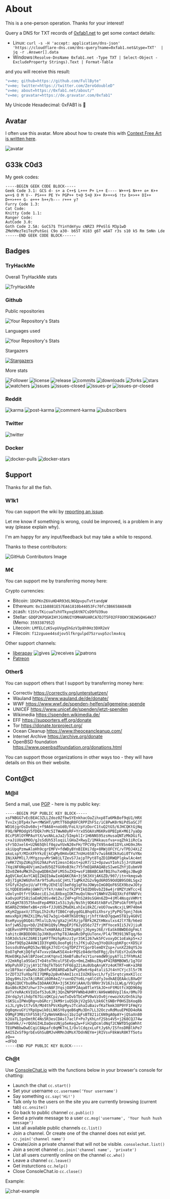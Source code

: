 # About

This is a one-person operation.
Thanks for your interest!

Query a DNS for TXT records of [0xfab1.net](https://0xfab1.net) to get some contact details:

- Linux: ```curl -s -H 'accept: application/dns-json' 'https://cloudflare-dns.com/dns-query?name=0xfab1.net&type=TXT'  | jq -r .Answer[].data```
- Windows```(Resolve-DnsName 0xfab1.net -Type TXT | Select-Object -ExcludeProperty Strings).Text | Format-Table```

and you will receive this result:

``` sh
"v=me; github=https://github.com/FullByte"
"v=me; twitter=https://twitter.com/ZeroGdoubleD"
"v=me; about=https://0xfab1.net/about/"
"v=me; gravatar=https://de.gravatar.com/0xfab1"
```

My Unicode Hexadecimal: 0xFAB1 is &#xFAB1;

## Avatar

I often use this avatar. More about how to create this with [Context Free Art is written here](https://0xfab1.net/tech/art/random/contextfreeart/).

![avatar](_avatar_aboutme.png)

## G33k C0d3

My geek codes:

```GEEKCODE
-----BEGIN GEEK CODE BLOCK-----
Geek Code 3.1: GCS d- s+ a C++$ L+++ P+ L++ E---- W+++$ N+++ o+ K++ w++$ O M V-- PS+++ PE Y+ PGP++ t+@ 5+@ X++ R+++>$ !tv b+>++ DI++ D++>+++ G- e+++ h++/h--- r+++ y?
Furry Code 1.3: 
Cat Code: 
Knitty Code 1.1: 
Ranger Code: 
AutCode 3.0: 
Goth Code 2.5A: GoCS7$ TYinYdmYyu cNRZ3 PPeSlG M3p1wD ZMehMezTeiTezPutGoi C9o a30- b65T H183 g6T w6AT r3s s10 k5 Rm SmNn Lde
------END GEEK CODE BLOCK------
```

## Badges

### TryHackMe

Overall TryHackMe stats

<img src="https://tryhackme-badges.s3.amazonaws.com/0xfab1.png" alt="TryHackMe">

### Github

Public repositories

![Your Repository's Stats](https://github-readme-stats.vercel.app/api?username=Fullbyte&show_icons=true&theme=blue-green)

Languages used

![Your Repository's Stats](https://github-readme-stats.vercel.app/api/top-langs/?username=Fullbyte&theme=blue-green)

Stargazers

[![Stargazers](https://starchart.cc/FullByte/FullByte.github.io.svg)](https://starchart.cc/FullByte/FullByte.github.io)

More stats

![Follower](https://img.shields.io/github/followers/Fullbyte.svg?style=social&label=Follow&maxAge=2592000) ![license](https://img.shields.io/github/license/Fullbyte/FullByte.github.io.svg) ![release](https://img.shields.io/github/release/Fullbyte/FullByte.github.io.svg) ![commits](https://img.shields.io/github/commits-since/Fullbyte/FullByte.github.io/1.svg) ![downloads](https://img.shields.io/github/downloads/Fullbyte/FullByte.github.io/total.svg) ![forks](https://img.shields.io/github/forks/Fullbyte/FullByte.github.io.svg) ![stars](https://img.shields.io/github/stars/Fullbyte/FullByte.github.io.svg) ![watchers](https://img.shields.io/github/watchers/Fullbyte/FullByte.github.io.svg) ![issues](https://img.shields.io/github/issues/Fullbyte/FullByte.github.io.svg) ![issues-closed](https://img.shields.io/github/issues-closed/Fullbyte/FullByte.github.io.svg) ![issues-pr](https://img.shields.io/github/issues-pr/Fullbyte/FullByte.github.io.svg) ![issues-pr-closed](https://img.shields.io/github/issues-pr-closed/Fullbyte/FullByte.github.io.svg)

### Reddit

![karma](https://badgen.net/reddit/karma/u/0xfab1) ![post-karma](https://badgen.net/reddit/post-karma/u/0xfab1) ![comment-karma](https://badgen.net/reddit/comment-karma/u/0xfab1) ![subscribers](https://badgen.net/reddit/subscribers/r/0xfab1)

### Twitter

![twitter](https://badgen.net/twitter/follow/ZeroGdoubleD)

### Docker

![docker-pulls](https://badgen.net/docker/pulls/0gdd/get-started) ![docker-stars](https://badgen.net/docker/stars/0gdd/get-started)

## $upport

Thanks for all the fish.

### W1k1

You can support the wiki by [reporting an issue](https://github.com/FullByte/FullByte.github.io/issues/new/choose).

Let me know if something is wrong, could be improved, is a problem in any way (please explain why).

I'm am happy for any input/feedback but may take a while to respond.

Thanks to these contributors:

![GitHub Contributors Image](https://contrib.rocks/image?repo=Fullbyte/FullByte.github.io)

### M€

You can support me by transferring money here:

Crypto currencies:

- Bitcoin: ```1DGPKnZ6VuHD4R93dL96QpvpuTvttandpW```
- Ethereum: ```0x11b8881E57EA61810b44053Fc70fc3B6658A84dB```
- zcash: ```t1StvTKicuaTshVTkyxqS6tN7CsD9fU39uo```
- Stellar: ```GDQP2KPQGKIHYJGXNUIYOMHARUARCA7DJT5FO2FFOOKY3B2WSQHG4W37``` (Memo: ```3593387952```)
- Litecoin: ```LMfELCzKSvpUVgq5hGzV3p8h9Hz3DXR2eV```
- Filecoin: ```f12zguoe44sdjov5lfkrgulpd75zruvp5zclmx4cq```

Other support channels:

- [liberapay](https://liberapay.com/Fullbyte) ![gives](https://badgen.net/liberapay/gives/fullbyte) ![receives](https://badgen.net/liberapay/receives/fullbyte) ![patrons](https://badgen.net/liberapay/patrons/fullbyte)
- [Patreon](https://www.patreon.com/0xfab1/creators)

### Other$

You can support others that I support by transferring money here:

- Correctiv <https://correctiv.org/unterstuetzen/>
- Wauland <https://www.wauland.de/de/donate/>
- WWF <https://www.wwf.de/spenden-helfen/allgemeine-spende>
- UNICEF <https://www.unicef.de/spenden/jetzt-spenden>
- Wikimedia <https://spenden.wikimedia.de/>
- EFF <https://supporters.eff.org/donate>
- Tor <https://donate.torproject.org/>
- Ocean Cleanup <https://www.theoceancleanup.com/>
- Internet Archive <https://archive.org/donate>
- OpenBSD foundation <https://www.openbsdfoundation.org/donations.html>

You can support those organizations in other ways too - they will have details on this on their website.

## Cont@ct

### M@il

Send a mail, use [PGP](https://de.wikipedia.org/wiki/Pretty_Good_Privacy) - here is my public key:

```PGP
-----BEGIN PGP PUBLIC KEY BLOCK-----
xsFNBGG7vEcBEAC3ZLLZdoz0ZfbwSYEnkhacOaZihxp8Ta6MkBof9qU1/HRX
Tvv2xjDTp4x7w+rMWSHT/pMtTT6OqR0FCRPPZhF5z/iC8PwK0rNiPdSaSCJT
WD16jgrOsDv60vj+f9A68+noUd0/FoLV/pYzDorC1tuQ2tG5/6JHCQKtGjNq
F9Q/NPROdgV5fDQk7nMc5ITWwN0yRF+YrxO5OAXsM6KRv8PBIpK+M617yaDp
8CcPSRlOYMPAuYtX/wsNkLaJa2/5ImpklIr1H6NNS95zsHusaQNTzMkDGifL
c+aJiUUsKMOO/gJsSdUh53loqiLlGHaZ+RwyZ/1M4kausfva+xqZhk1iRcCa
sFr5DJxel6+U2N65Qhlf0qzwYUxN20xFH/TPCV0y7X95n4eE1DYLsHG9nJRn
skiUpqPzmwAloHh9cgrEMFV+fdWDyBYnBIEHi7dp+8RWjOFCYC/vTPDJ4XiZ
akoLspY/MInXFhYkzEjkCqMy0H4vGKC7nUHz6S07v7wi66B3kXuGi0TYuYNx
INiXAPMlL7/MYgzoyvMrSW8jLTZevS7JajpTPyt8TqZD1DRWQPlgkwlAc4mt
/eRK7ZVpZUKq3VG29AzPvVIzmsnI4Gst+pzR7/12+OpzwuYIohi5jJrUXaHd
7XqiNF6Ng4OVjam2adU5QZfGU0oB3kc7Y5fmEQARAQABzSIweGZhYjEubmV0
IDx0ZW4uMWJhZngwQDB4ZmFiMS5uZXQ+wsF1BBABCAAfBQJhu7xHBgsJBwgD
AgQVCAoCAxYCAQIZAQIbAwIeAQAKCRA+3j5K3XVjAKGZD/907/itn+kmqswb
x0j7IgHJW6UhnTAr9f5uRusGCjHtLT1qMkXZG2v9gd6RO59OdQB9SO8LSgx2
SYGfyX2q5ojU/aFtYRyJEhElQlbeFdg1qFXoJOWyoImG0QoF6SEX9bzwJOty
SLYQDE8SmRmjGWH7iYfkY/nAm7xzfk2PYIkOZD0bvbZI6w4jr8MZYzWTcc+E
uOolynOtfrtSKAociEiJxLBXbxgIOKTmuQolNovY1NWhVZU4Q3XcFdfNNFVc
kaOvpUP2S8iSaEmR20Sv4W1Zv/Z4P+gFhS2A9sSGHn6ZD+4jMl4NsqsVHMrt
ATzAgH783575hxdFep4M9X1x53i3yb/Ns5hj9DK4StkBFvtZ9PsGkftMfpiR
NSARbZtN9mfxB6+zV6+fJJU85ZMaEKLxhIei8kZC/eUO7owsNcxjL9M740m4
xKyHZgpaxV/3TUpLIh2cRzfIB6Crq6ygdGLBhq4SiXhsryjPyPO/5pnj7dok
mmvxRpXjMHZXiIMv/kE7w3gi+b4RTKGOtNgjrjhftYAnD7qqwm5T81y4G0VI
8seRyuyg0GQ4ifMlulLD/m/gXa2jHlRzjpfBFk2KZtHNxulxs42lY7B/h6eU
knfjwN52qu+bD/2hE9H1Q9ylMmpEPJf6JyD56z7ZfrjMfYoce9Ii5JVJjiuR
sQERvnVPP87BTQRhu7xHARAAzII9K3gA9/jJ6ymyJ6E/rEaSk0BWDEdgFmLt
tahitc8KBDDO0UJpJXK0yoYhpT8JAmaRcDPgUuTonx/Pl4/TM3913NTqq/6o
h5R3ds5zkCZ6RE1tpKFTfHzhpRnzzIyr35K1267wk5FCvoxyDC1oEakp5+xJ
I26ef9Q5p2A4UW1ID3YqHOLOooFg6jtsJfKjuD2vq3YoQUXcgbKFgc+XD5LV
5ossds8VwpRQS3w/BEgkJ7dIrCngTDPZ7YCgorDlemDYZsp+/unXZ28qYSJo
EoO7qPeKjDQfqf4TvxvzOAwK5E4x4rPQSz84deYbdFRgj/DsfUEsY2uG9v98
MUeE0KpJwklBP2oeCznKYqnvIJ6mBfuBufeiY1uremdW9jpyATlLIfFhMsAI
rJ2mkRgla9SGe1T+D4toTHculFSEvQs+0mLZmBkuINy4P4IRBMBOW5/1g7GV
W9pPuhXF2jyjAY1Cf8qTkTbGtfVF6Eg22iAu8UbqAnyKYz4oKTRT+mK+a3R8
oz1Bf9acraDwHzJQbdfw5REAREwD3wPCpRe6r6p4taliSJt4nYCYjc3l5r7R
5rZDT32TuXbpTEI7QMRp2pBvKhAmI1cn1IUZKEGvcLh/fyISrqtcymxKIlcc
1Dqy8HsJ2o7AjUR4Ci6OR4eZ/ruxnDZYo6Lrq4lCdfyJodkAEQEAAcLBXwQY
AQgACQUCYbu8RwIbDAAKCRA+3j5K3XVjAAH/D/0RHr3V16Js1LWLg/V91yOV
BasB6cRZH7zhwr37+znN8F3YqsjO8PP2Aqa0TleYSkJO+nFtMGtfcXQD960g
aVTxYeRAcKVIUIefS3u6JRj3QnZNP9PFWNb4UHRY/AH9eW08VpIl6x/0Mu7O
Z4rdqJytihdpT67GisQKCpz/woTxDvbTbCePV0wVzOv0jrewozkXzOn5kihp
tGKSLuIPWxQRg+ubGRcrj3kM9riuQSQkjV2gSO/Lbk6CtGNBrP0HSIbXoq8b
xiJL/g9v1t7vS9/MU4thPVcKbpMyvJTcahaIuBaivfKaTkmk38P9YF1FHqYz
Og0qmvuGYiYRpUpwik0iLN6SY6yqeB6qMu3Dn7LL32OczvRdMuuEPKDD4oRA
O9MgF3M8zthFS58jf2yNmVmKBnoj1bzIqFsBT821iC6N9gA0pAY+jQSaXn80
k2UaTLIgnDmtRC4Ns5R3esCDAsl7aclF+Po7yXhLnf2Sbs4V5+j268CQJ74w
5SmhHk//+rQGhGIHLDaQesUNjp5eKeg2w+FiHJgDcmldNqf2CNWTD5gGWhht
TEUPW8bwDwECqiC8Apafc0qMKTnLI/OvlCdqzxLuFtJy6h/ISfnsDRBlkPe7
A4I5ZxSf9grbEvGhSuBMJvHRMn3dMsX7DdnNEYm+jRIVsvF8kWsR8KTf5otu
zQ==
=dFbQ
-----END PGP PUBLIC KEY BLOCK-----
```

### Ch@t

Use [ConsoleChat.io](https://www.consolechat.io/) with the functions below in your browser's console for chatting:

- Launch the chat `cc.start()`
- Set your username `cc.username('Your username')`
- Say something `cc.say('Hi!')`
- Talk only to the users on the site you are currently browsing (current tab) `cc.onsite()`
- Go back to public channel `cc.public()`
- Send a private message to a user `cc.msg('username', 'Your hush hush message')`
- List all available public channels `cc.list()`
- Join a channel. Or create one of the channel does not exist yet. `cc.join('channel name')`
- Create/Join a private channel that will not be visible. `consolechat.list()`
- Join a secret channel `cc.join('channel name', 'private')`
- List all users currently online on the channel `cc.who()`
- Leave a channel `cc.leave()`
- Get insturctions `cc.help()`
- Close ConsoleChat.io `cc.close()`

Example:

![chat-example](_chat-example.png)

<script src="https://cdn.consolechat.io/console-chat-min.js"></script>
